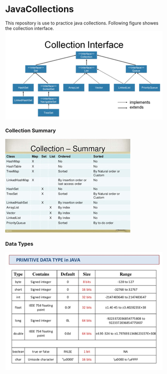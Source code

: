 # JavaCollections
This repository is use to practice java collections. Following figure showes the collection interface.
![Collection Interface](/images/CollectionInterface.png)

### Collection Summary
![Collection Summary](/images/JavaCollectionSummary.jpg)

### Data Types
![Data Types](/images/java-basics-user-input-data-type-constructor-18-638.jpg)




